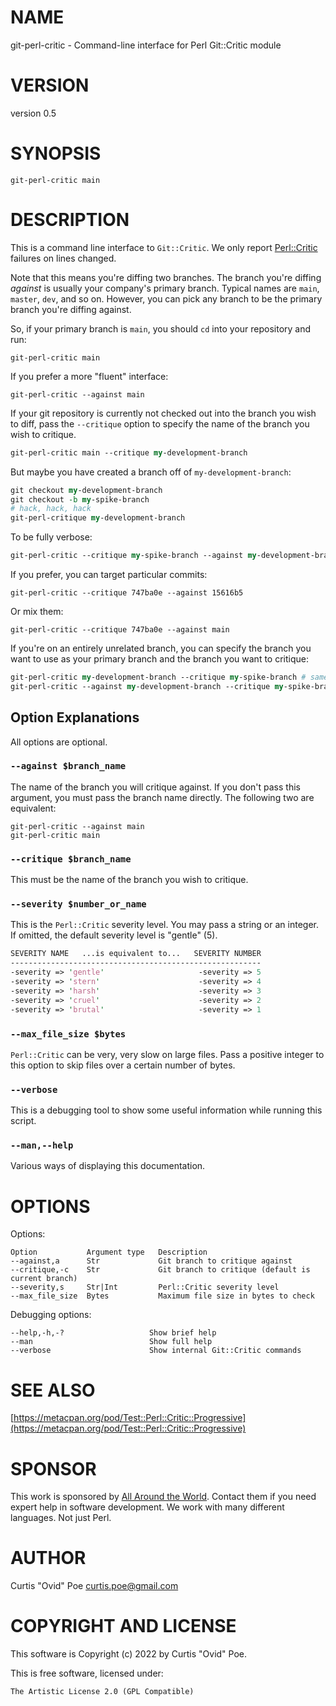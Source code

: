 # NAME

git-perl-critic - Command-line interface for Perl Git::Critic module

# VERSION

version 0.5

# SYNOPSIS

```
git-perl-critic main
```

# DESCRIPTION

This is a command line interface to `Git::Critic`.  We only report
[Perl::Critic](https://metacpan.org/pod/Perl::Critic) failures on lines
changed.

Note that this means you're diffing two branches. The branch you're diffing
_against_ is usually your company's primary branch. Typical names are
`main`, `master`, `dev`, and so on. However, you can pick any branch to be the
primary branch you're diffing against.

So, if your primary branch is `main`, you should `cd` into your repository
and run:

```
git-perl-critic main
```

If you prefer a more "fluent" interface:

```
git-perl-critic --against main
```

If your git repository is currently not checked out into the branch you wish to diff,
pass the `--critique` option to specify the name of the branch you wish to critique.

```perl
git-perl-critic main --critique my-development-branch
```

But maybe you have created a branch off of `my-development-branch`:

```perl
git checkout my-development-branch
git checkout -b my-spike-branch
# hack, hack, hack
git-perl-critique my-development-branch
```

To be fully verbose:

```perl
git-perl-critic --critique my-spike-branch --against my-development-branch
```

If you prefer, you can target particular commits:

```
git-perl-critic --critique 747ba0e --against 15616b5
```

Or mix them:

```
git-perl-critic --critique 747ba0e --against main
```

If you're on an entirely unrelated branch, you can specify the branch you want
to use as your primary branch and the branch you want to critique:

```perl
git-perl-critic my-development-branch --critique my-spike-branch # same thing
git-perl-critic --against my-development-branch --critique my-spike-branch # same thing
```

## Option Explanations

All options are optional.

### `--against $branch_name`

The name of the branch you will critique against. If you don't pass this argument, you
must pass the branch name directly. The following two are equivalent:

```
git-perl-critic --against main
git-perl-critic main
```

### `--critique $branch_name`

This must be the name of the branch you wish to critique.

### `--severity $number_or_name`

This is the `Perl::Critic` severity level. You may pass a string or an integer. If omitted, the
default severity level is "gentle" (5).

```perl
SEVERITY NAME   ...is equivalent to...   SEVERITY NUMBER
--------------------------------------------------------
-severity => 'gentle'                     -severity => 5
-severity => 'stern'                      -severity => 4
-severity => 'harsh'                      -severity => 3
-severity => 'cruel'                      -severity => 2
-severity => 'brutal'                     -severity => 1
```

### `--max_file_size $bytes`

`Perl::Critic` can be very, very slow on large files. Pass a positive integer
to this option to skip files over a certain number of bytes.

### `--verbose`

This is a debugging tool to show some useful information while running this script.

### `--man,--help`

Various ways of displaying this documentation.

# OPTIONS

Options:

```
Option           Argument type   Description
--against,a      Str             Git branch to critique against
--critique,-c    Str             Git branch to critique (default is current branch)
--severity,s     Str|Int         Perl::Critic severity level
--max_file_size  Bytes           Maximum file size in bytes to check
```

Debugging options:

```
--help,-h,-?                   Show brief help
--man                          Show full help
--verbose                      Show internal Git::Critic commands
```

# SEE ALSO

[https://metacpan.org/pod/Test::Perl::Critic::Progressive](https://metacpan.org/pod/Test::Perl::Critic::Progressive)

# SPONSOR

This work is sponsored by [All Around the World](https://allaroundtheworld.fr).
Contact them if you need expert help in software development. We work with many
different languages. Not just Perl.

# AUTHOR

Curtis "Ovid" Poe <curtis.poe@gmail.com>

# COPYRIGHT AND LICENSE

This software is Copyright (c) 2022 by Curtis "Ovid" Poe.

This is free software, licensed under:

```
The Artistic License 2.0 (GPL Compatible)
```
